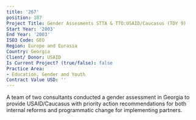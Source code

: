 ```yaml
---
title: '267'
position: 187
Project Title: Gender Assesments STTA & TTO:USAID/Caucasus (TDY 9)
Start Year: '2003'
End Year: '2003'
ISO3 Code: GEO
Region: Europe and Eurasia
Country: Georgia
Client/ Donor: USAID
Is Current Project? (true/false): false
Practice Area:
- Education, Gender and Youth
Contract Value USD: ''
---
```


A team of two consultants conducted a gender assessment in Georgia to provide USAID/Caucasus with priority action recommendations for both internal reforms and programmatic change for implementing partners.